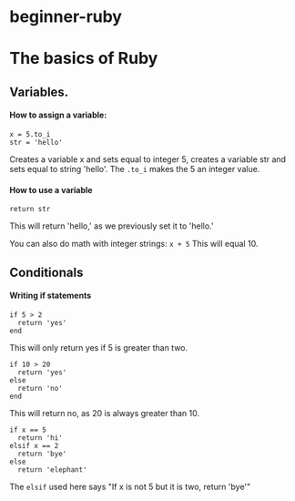 # beginner-ruby
# The basics of Ruby

## Variables.

#### How to assign a **variable**:
```
x = 5.to_i
str = 'hello'
```
Creates a variable x and sets equal to integer 5, creates a variable str and sets equal to string 'hello'.
The `.to_i` makes the 5 an integer value.

#### How to use a **variable**
`return str`

This will return 'hello,' as we previously set it to 'hello.'

You can also do math with integer strings:
`x + 5`
This will equal 10.

## Conditionals

#### Writing if statements
```
if 5 > 2
  return 'yes'
end
```
This will only return yes if 5 is greater than two.

```
if 10 > 20
  return 'yes'
else
  return 'no'
end
```
This will return no, as 20 is always greater than 10.
```
if x == 5
  return 'hi'
elsif x == 2
  return 'bye'
else
  return 'elephant'
```
The `elsif` used here says "If x is not 5 but it is two, return 'bye'"
